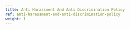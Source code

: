 ```yaml
---
title: Anti Harassment And Anti Discrimination Policy
ref: anti-harassment-and-anti-discrimination-policy
weight: 1
---
```


